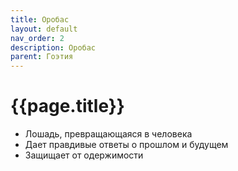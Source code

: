 ```yaml
---
title: Оробас
layout: default
nav_order: 2
description: Оробас
parent: Гоэтия
---
```


# {{page.title}}

- Лошадь, превращающаяся в человека
- Дает правдивые ответы о прошлом и будущем
- Защищает от одержимости
